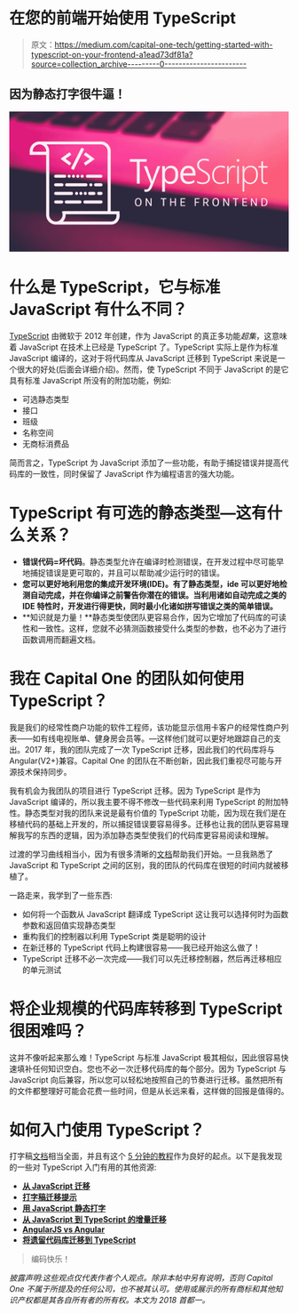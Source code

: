 # 在您的前端开始使用 TypeScript

> 原文：<https://medium.com/capital-one-tech/getting-started-with-typescript-on-your-frontend-a1ead73df81a?source=collection_archive---------0----------------------->

## **因为静态打字很牛逼！**

![](img/167232a08c933b4a22f38b65dd235853.png)

# 什么是 TypeScript，它与标准 JavaScript 有什么不同？

[TypeScript](https://www.typescriptlang.org/) 由微软于 2012 年创建，作为 JavaScript 的真正多功能*超集*，这意味着 JavaScript 在技术上已经是 TypeScript 了。TypeScript 实际上是作为标准 JavaScript 编译的，这对于将代码库从 JavaScript 迁移到 TypeScript 来说是一个很大的好处(后面会详细介绍)。然而，使 TypeScript 不同于 JavaScript 的是它具有标准 JavaScript 所没有的附加功能，例如:

*   可选静态类型
*   接口
*   班级
*   名称空间
*   无商标消费品

简而言之，TypeScript 为 JavaScript 添加了一些功能，有助于捕捉错误并提高代码库的一致性，同时保留了 JavaScript 作为编程语言的强大功能。

# TypeScript 有可选的静态类型—这有什么关系？

*   **错误代码=坏代码**。静态类型允许在编译时检测错误，在开发过程中尽可能早地捕捉错误是更可取的，并且可以帮助减少运行时的错误。
*   **您可以更好地利用您的集成开发环境(IDE)。有了静态类型，ide 可以更好地检测自动完成，并在你编译之前警告你潜在的错误。当利用诸如自动完成之类的 IDE 特性时，开发进行得更快，同时最小化诸如拼写错误之类的简单错误。**
*   **知识就是力量！**静态类型使团队更容易合作，因为它增加了代码库的可读性和一致性。这样，您就不必猜测函数接受什么类型的参数，也不必为了进行函数调用而翻遍文档。

# **我在 Capital One 的团队如何使用 TypeScript？**

我是我们的经常性商户功能的软件工程师，该功能显示信用卡客户的经常性商户列表——如有线电视账单、健身房会员等。—这样他们就可以更好地跟踪自己的支出。2017 年，我的团队完成了一次 TypeScript 迁移，因此我们的代码库将与 Angular(V2+)兼容。Capital One 的团队在不断创新，因此我们重视尽可能与开源技术保持同步。

我有机会为我团队的项目进行 TypeScript 迁移。因为 TypeScript 是作为 JavaScript 编译的，所以我主要不得不修改一些代码来利用 TypeScript 的附加特性。静态类型对我的团队来说是最有价值的 TypeScript 功能，因为现在我们是在移植代码的基础上开发的，所以捕捉错误要容易得多。迁移也让我的团队更容易理解我写的东西的逻辑，因为添加静态类型使我们的代码库更容易阅读和理解。

过渡的学习曲线相当小，因为有很多清晰的[文档](https://www.typescriptlang.org/docs/handbook/migrating-from-javascript.html)帮助我们开始。一旦我熟悉了 JavaScript 和 TypeScript 之间的区别，我的团队的代码库在很短的时间内就被移植了。

一路走来，我学到了一些东西:

*   如何将一个函数从 JavaScript 翻译成 TypeScript 这让我可以选择何时为函数参数和返回值实现静态类型
*   重构我们的控制器以利用 TypeScript 类是聪明的设计
*   在新迁移的 TypeScript 代码上构建很容易——我已经开始这么做了！
*   TypeScript 迁移不必一次完成——我们可以先迁移控制器，然后再迁移相应的单元测试

# 将企业规模的代码库转移到 TypeScript 很困难吗？

这并不像听起来那么难！TypeScript 与标准 JavaScript 极其相似，因此很容易快速填补任何知识空白。您也不必一次迁移代码库的每个部分。因为 TypeScript 与 JavaScript 向后兼容，所以您可以轻松地按照自己的节奏进行迁移。虽然把所有的文件都整理好可能会花费一些时间，但是从长远来看，这样做的回报是值得的。

# 如何入门使用 TypeScript？

打字稿[文档](https://www.typescriptlang.org/docs/home.html)相当全面，并且有这个 [5 分钟的教程](https://www.typescriptlang.org/docs/handbook/typescript-in-5-minutes.html)作为良好的起点。以下是我发现的一些对 TypeScript 入门有用的其他资源:

*   [**从 JavaScript 迁移**](https://www.typescriptlang.org/docs/handbook/migrating-from-javascript.html)
*   [**打字稿迁移提示**](https://spin.atomicobject.com/2017/09/05/migrate-javascript-typescript/)
*   [**用 JavaScript 静态打字**](http://2ality.com/2014/10/typed-javascript.html)
*   [**从 JavaScript 到 TypeScript 的增量迁移**](/@clayallsopp/incrementally-migrating-javascript-to-typescript-565020e49c88)
*   [**AngularJS vs Angular**](https://gorrion.io/blog/angularjs-vs-angular/)
*   [**将遗留代码库迁移到 TypeScript**](http://www.pgbovine.net/migrating-legacy-codebase-to-typescript.htm)

> 编码快乐！

*披露声明:这些观点仅代表作者个人观点。除非本帖中另有说明，否则 Capital One 不属于所提及的任何公司，也不被其认可。使用或展示的所有商标和其他知识产权都是其各自所有者的所有权。本文为 2018 首都一。*